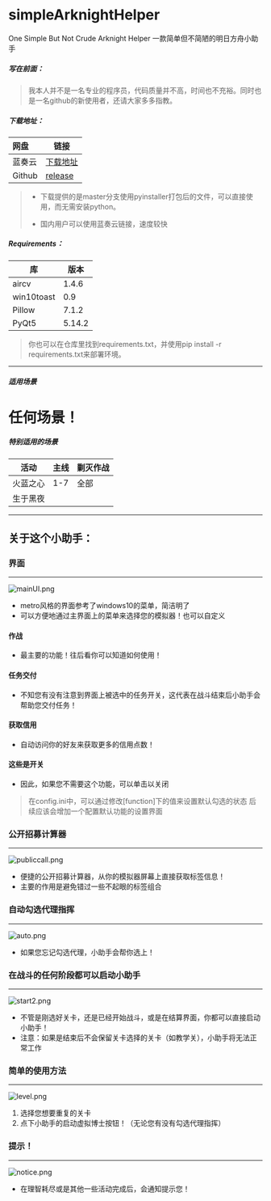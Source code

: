# simpleArknightHelper
One Simple But Not Crude Arknight Helper	一款简单但不简陋的明日方舟小助手



##### 写在前面：

> 我本人并不是一名专业的程序员，代码质量并不高，时间也不充裕。同时也是一名github的新使用者，还请大家多多指教。



##### 下载地址：

| 网盘   | 链接                                          |
| :----- | --------------------------------------------- |
| 蓝奏云 | [下载地址](https://www.lanzous.com/b0d1w6v7g) |
|Github|[release](https://github.com/MangetsuC/arkHelper/releases)|
> * 下载提供的是master分支使用pyinstaller打包后的文件，可以直接使用，而无需安装python。
>
> * 国内用户可以使用蓝奏云链接，速度较快



##### **Requirements**：

| 库         | 版本  |
| ---------- | ----- |
| aircv      | 1.4.6 |
| win10toast | 0.9   |
| Pillow     | 7.1.2|
|PyQt5|5.14.2|

> 你也可以在仓库里找到requirements.txt，并使用pip install -r requirements.txt来部署环境。
***
##### 适用场景
# 任何场景！

##### 特别适用的场景
|活动|主线|剿灭作战|
|----|----|----|
|火蓝之心|1-7|全部|
|生于黑夜|||
***
## 关于这个小助手：

### 界面
***
![mainUI.png](https://i.loli.net/2020/05/15/rAS5fdn4C8KZWLl.png)
* metro风格的界面参考了windows10的菜单，简洁明了  
* 可以方便地通过主界面上的菜单来选择您的模拟器！也可以自定义  
#### 作战
* 最主要的功能！往后看你可以知道如何使用！
#### 任务交付
* 不知您有没有注意到界面上被选中的任务开关，这代表在战斗结束后小助手会帮助您交付任务！
#### 获取信用
* 自动访问你的好友来获取更多的信用点数！
#### 这些是开关
* 因此，如果您不需要这个功能，可以单击以关闭
> 在config.ini中，可以通过修改[function]下的值来设置默认勾选的状态
> 后续应该会增加一个配置默认功能的设置界面
### 公开招募计算器
***
![publiccall.png](https://i.loli.net/2020/05/15/jqCLGFU25nSrOeW.png)
* 便捷的公开招募计算器，从你的模拟器屏幕上直接获取标签信息！
* 主要的作用是避免错过一些不起眼的标签组合
### 自动勾选代理指挥
***
![auto.png](https://i.loli.net/2020/05/04/NbRDLEm437xFXWQ.png)
* 如果您忘记勾选代理，小助手会帮你选上！  
### 在战斗的任何阶段都可以启动小助手
***
![start2.png](https://i.loli.net/2020/05/04/LeoNdSZYhraT9xb.png)
* 不管是刚选好关卡，还是已经开始战斗，或是在结算界面，你都可以直接启动小助手！
* 注意：如果是结束后不会保留关卡选择的关卡（如教学关），小助手将无法正常工作  
### 简单的使用方法
***
![level.png](https://i.loli.net/2020/05/04/gcGrf53Ih8tyRdp.png)
1. 选择您想要重复的关卡
2. 点下小助手的启动虚拟博士按钮！（无论您有没有勾选代理指挥）  
### 提示！
***
![notice.png](https://i.loli.net/2020/05/04/bEJzCVqj37ADLmk.png)

* 在理智耗尽或是其他一些活动完成后，会通知提示您！